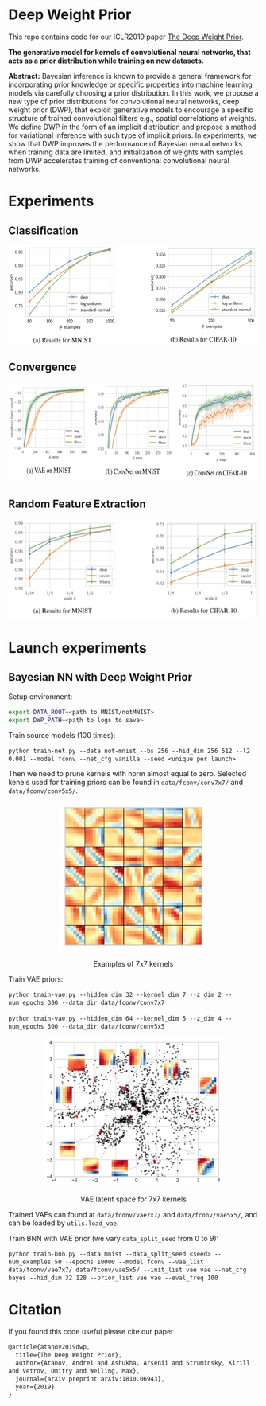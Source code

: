 # Deep Weight Prior
This repo contains code for our ICLR2019 paper [The Deep Weight Prior](https://openreview.net/forum?id=ByGuynAct7&noteId=ByGuynAct7).

__The generative model for kernels of convolutional neural networks, that acts as a prior distribution while training on new datasets.__

__Abstract:__ Bayesian inference is known to provide a general framework for incorporating prior knowledge or specific properties into machine learning models via carefully choosing a prior distribution. In this work, we propose a new type of prior distributions for convolutional neural networks, deep weight prior (DWP), that exploit generative models to encourage a specific structure of trained convolutional filters e.g., spatial correlations of weights. We define DWP in the form of an implicit distribution and propose a method for variational inference with such type of implicit priors. In experiments, we show that DWP improves the performance of Bayesian neural networks when training data are limited, and initialization of weights with samples from DWP accelerates training of conventional convolutional neural networks.


# Experiments
## Classification

<p align="center">
  <img height="200" src="data/fs.jpeg">
</p>

## Convergence

<p align="center">
  <img height="200" src="data/fc.jpeg">
</p>

## Random Feature Extraction

<p align="center">
  <img height="200" src="data/rfe.jpeg">
</p>

# Launch experiments

## Bayesian NN with Deep Weight Prior
Setup environment:
```bash
export DATA_ROOT=<path to MNIST/notMNIST>
export DWP_PATH=<path to logs to save>
```

Train source models (100 times):
```
python train-net.py --data not-mnist --bs 256 --hid_dim 256 512 --l2 0.001 --model fconv --net_cfg vanilla --seed <unique per launch>
```
Then we need to prune kernels with norm almost equal to zero. Selected kenels used for training priors can be found in `data/fconv/conv7x7/` and `data/fconv/conv5x5/`.

<p align="center">
  <img height="300" src="data/fconv/sampl-filters.png", alt='Examples of 7x7 kernels'>
</p>
<p align="center">Examples of 7x7 kernels </p>

Train VAE priors:
```
python train-vae.py --hidden_dim 32 --kernel_dim 7 --z_dim 2 --num_epochs 300 --data_dir data/fconv/conv7x7

python train-vae.py --hidden_dim 64 --kernel_dim 5 --z_dim 4 --num_epochs 300 --data_dir data/fconv/conv5x5
```

<p align="center">
  <img height="300" src="data/fconv/hidden.png", alt='VAE latent space'>
</p>
<p align="center">VAE latent space for 7x7 kernels</p>

Trained VAEs can found at `data/fconv/vae7x7/` and `data/fconv/vae5x5/`, and can be loaded by `utils.load_vae`.

Train BNN with VAE prior (we vary `data_split_seed` from 0 to 9):

```
python train-bnn.py --data mnist --data_split_seed <seed> --num_examples 50 --epochs 10000 --model fconv --vae_list data/fconv/vae7x7/ data/fconv/vae5x5/ --init_list vae vae --net_cfg bayes --hid_dim 32 128 --prior_list vae vae --eval_freq 100
```

<!-- <p align="center">
  <img height="300" src="data/fconv/fs-mnist.jpg">
</p> -->


# Citation

If you found this code useful please cite our paper

```
@article{atanov2019dwp,
  title={The Deep Weight Prior},
  author={Atanov, Andrei and Ashukha, Arsenii and Struminsky, Kirill and Vetrov, Dmitry and Welling, Max},
  journal={arXiv preprint arXiv:1810.06943},
  year={2019}
}
```